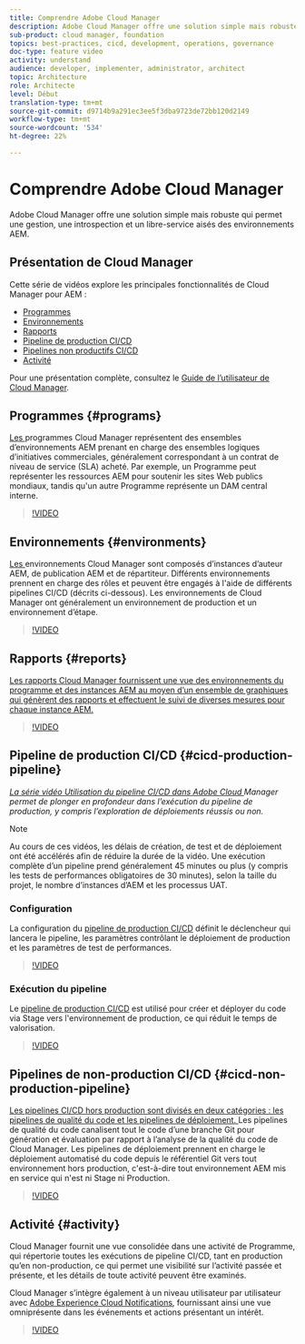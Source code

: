 ```yaml
---
title: Comprendre Adobe Cloud Manager
description: Adobe Cloud Manager offre une solution simple mais robuste qui permet une gestion, une introspection et un libre-service aisés des environnements AEM.
sub-product: cloud manager, foundation
topics: best-practices, cicd, development, operations, governance
doc-type: feature video
activity: understand
audience: developer, implementer, administrator, architect
topic: Architecture
role: Architecte
level: Début
translation-type: tm+mt
source-git-commit: d9714b9a291ec3ee5f3dba9723de72bb120d2149
workflow-type: tm+mt
source-wordcount: '534'
ht-degree: 22%

---
```



# Comprendre Adobe Cloud Manager

Adobe Cloud Manager offre une solution simple mais robuste qui permet une gestion, une introspection et un libre-service aisés des environnements AEM.

## Présentation de Cloud Manager

Cette série de vidéos explore les principales fonctionnalités de Cloud Manager pour AEM :

* [Programmes](#programs)
* [Environnements](#environments)
* [Rapports](#reports)
* [Pipeline de production CI/CD](#cicd-production-pipeline)
* [Pipelines non productifs CI/CD](#cicd-non-production-pipeline)
* [Activité](#activity)

Pour une présentation complète, consultez le [Guide de l’utilisateur de Cloud Manager](https://docs.adobe.com/content/help/fr-FR/experience-manager-cloud-manager/using/introduction-to-cloud-manager.html).

## Programmes {#programs}

[Les ](https://docs.adobe.com/content/help/fr-FR/experience-manager-cloud-manager/using/getting-started/setting-up-program.html) programmes Cloud Manager représentent des ensembles d’environnements AEM prenant en charge des ensembles logiques d’initiatives commerciales, généralement correspondant à un contrat de niveau de service (SLA) acheté. Par exemple, un Programme peut représenter les ressources AEM pour soutenir les sites Web publics mondiaux, tandis qu&#39;un autre Programme représente un DAM central interne.

>[!VIDEO](https://video.tv.adobe.com/v/26313/?quality=12&learn=on)

## Environnements {#environments}

[Les ](https://docs.adobe.com/content/help/en/experience-manager-cloud-manager/using/how-to-use/manage-your-environment.html) environnements Cloud Manager sont composés d’instances d’auteur AEM, de publication AEM et de répartiteur. Différents environnements prennent en charge des rôles et peuvent être engagés à l&#39;aide de différents pipelines CI/CD (décrits ci-dessous). Les environnements de Cloud Manager ont généralement un environnement de production et un environnement d’étape.

>[!VIDEO](https://video.tv.adobe.com/v/26318/?quality=12&learn=on)

## Rapports {#reports}

[Les rapports Cloud Manager fournissent une vue des environnements du programme et des instances AEM au moyen d’un ensemble de graphiques qui génèrent des rapports et effectuent le suivi de diverses mesures pour chaque instance AEM.](https://docs.adobe.com/content/help/en/experience-manager-cloud-manager/using/how-to-use/monitor-your-environments.html)

>[!VIDEO](https://video.tv.adobe.com/v/26315/?quality=12&learn=on)

## Pipeline de production CI/CD {#cicd-production-pipeline}

*[La série vidéo Utilisation du pipeline CI/CD dans Adobe Cloud ](./use-the-cicd-pipeline-in-cloud-manager-for-aem.md) Manager permet de plonger en profondeur dans l’exécution du pipeline de production, y compris l’exploration de déploiements réussis ou non.*

>[!NOTE]
>
> Au cours de ces vidéos, les délais de création, de test et de déploiement ont été accélérés afin de réduire la durée de la vidéo. Une exécution complète d’un pipeline prend généralement 45 minutes ou plus (y compris les tests de performances obligatoires de 30 minutes), selon la taille du projet, le nombre d’instances d’AEM et les processus UAT.

### Configuration

La configuration du [pipeline de production CI/CD](https://docs.adobe.com/content/help/en/experience-manager-cloud-manager/using/how-to-use/configuring-pipeline.html) définit le déclencheur qui lancera le pipeline, les paramètres contrôlant le déploiement de production et les paramètres de test de performances.

>[!VIDEO](https://video.tv.adobe.com/v/26314/?quality=12&learn=on)

### Exécution du pipeline

Le [pipeline de production CI/CD](https://docs.adobe.com/content/help/en/experience-manager-cloud-manager/using/how-to-use/deploying-code.html) est utilisé pour créer et déployer du code via Stage vers l&#39;environnement de production, ce qui réduit le temps de valorisation.

>[!VIDEO](https://video.tv.adobe.com/v/26317/?quality=12&learn=on)

## Pipelines de non-production CI/CD {#cicd-non-production-pipeline}

[Les pipelines CI/CD hors production sont divisés en deux catégories : les pipelines de qualité du code et les pipelines de déploiement. ](https://docs.adobe.com/content/help/en/experience-manager-cloud-manager/using/how-to-use/configuring-pipeline.html#non-production--code-quality-only-pipelines) Les pipelines de qualité du code canalisent tout le code d’une branche Git pour génération et évaluation par rapport à l’analyse de la qualité du code de Cloud Manager. Les pipelines de déploiement prennent en charge le déploiement automatisé du code depuis le référentiel Git vers tout environnement hors production, c&#39;est-à-dire tout environnement AEM mis en service qui n&#39;est ni Stage ni Production.

>[!VIDEO](https://video.tv.adobe.com/v/26316/?quality=12&learn=on)

## Activité {#activity}

Cloud Manager fournit une vue consolidée dans une activité de Programme, qui répertorie toutes les exécutions de pipeline CI/CD, tant en production qu’en non-production, ce qui permet une visibilité sur l’activité passée et présente, et les détails de toute activité peuvent être examinés.

Cloud Manager s’intègre également à un niveau utilisateur par utilisateur avec [Adobe Experience Cloud Notifications](https://docs.adobe.com/content/help/en/experience-manager-cloud-manager/using/how-to-use/notifications.html), fournissant ainsi une vue omniprésente dans les événements et actions présentant un intérêt.

>[!VIDEO](https://video.tv.adobe.com/v/26319/?quality=12&learn=on)
